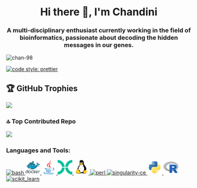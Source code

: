 
<!--
**chan-98/chan-98** is a ✨ _special_ ✨ repository because its `README.md` (this file) appears on your GitHub profile.

Here are some ideas to get you started:

- 🔭 I’m currently working on ...
- 🌱 I’m currently learning ...
- 👯 I’m looking to collaborate on ...
- 🤔 I’m looking for help with ...
- 💬 Ask me about ...
- 📫 How to reach me: ...
- 😄 Pronouns: ...
- ⚡ Fun fact: ...
-->

<h1 align="center">Hi there 👋, I'm Chandini</h1>
<h3 align="center">A multi-disciplinary enthusiast currently working in the field of bioinformatics, passionate about decoding the hidden messages in our genes.</h3>

<p align="left"> <img src="https://komarev.com/ghpvc/?username=chan-98&label=Profile%20views&color=0e75b6&style=flat" alt="chan-98" /> </p>

<!--<p align="left"> <a href="https://twitter.com/pranavathiyani" target="blank"><img src="https://img.shields.io/twitter/follow/pranavathiyani?logo=twitter&style=for-the-badge" alt="pranavathiyani" /></a> </p>-->

<!--
  <h3 align="left">Connect with me:</h3>
  <p align="left">
  <a href="https://twitter.com/pranavathiyani" target="blank"><img align="center" src="https://raw.githubusercontent.com/rahuldkjain/github-profile-readme-generator/master/src/images/icons/Social/twitter.svg" alt="pranavathiyani" height="30" width="40" /></a>
  </p>
-->

[![code style: prettier](https://img.shields.io/badge/code_style-prettier-ff69b4.svg)](https://github.com/prettier/prettier)

## 🏆 GitHub Trophies
![](https://github-profile-trophy.vercel.app/?username=chan-98&theme=radical&no-frame=false&no-bg=true&margin-w=4)

### 🔝 Top Contributed Repo
![](https://github-contributor-stats.vercel.app/api?username=chan-98&limit=5&theme=dark&combine_all_yearly_contributions=true)

<h3 align="left">Languages and Tools:</h3>
<p align="left"> <a href="https://www.gnu.org/software/bash/" target="_blank"> <img src="https://www.vectorlogo.zone/logos/gnu_bash/gnu_bash-icon.svg" alt="bash" width="40" height="40"/> </a> <a href="https://www.docker.com/" target="_blank"> <img src="https://raw.githubusercontent.com/devicons/devicon/master/icons/docker/docker-original-wordmark.svg" alt="docker" width="40" height="40"/> </a> <a href="https://www.java.com" target="_blank"> <img src="https://raw.githubusercontent.com/devicons/devicon/master/icons/java/java-original.svg" alt="java" width="40" height="40"/> </a> <a href="https://www.nextflow.io/" target="_blank"> <img src="https://raw.githubusercontent.com/nextflow-io/trademark/refs/heads/master/nextflow-icon.svg" alt="nextflow" width="40" height="40"/> </a> <a href="https://www.linux.org/" target="_blank"> <img src="https://raw.githubusercontent.com/devicons/devicon/master/icons/linux/linux-original.svg" alt="linux" width="40" height="40"/> </a> <a href="https://www.perl.org/" target="_blank"> <img src="https://api.iconify.design/logos-perl.svg" alt="perl" width="40" height="40"/> </a> <a href="https://www.sylabs.io/singularity/" target="_blank"> <img src="https://21018705.fs1.hubspotusercontent-na1.net/hubfs/21018705/Logos%20March%20Update/Singularity/SVG/SylabsLogos_Main.svg" alt="singularity-ce" width="40" height="40"/> </a> <a href="https://www.python.org" target="_blank"> <img src="https://raw.githubusercontent.com/devicons/devicon/master/icons/python/python-original.svg" alt="python" width="40" height="40"/> </a> <a href="https://www.r-project.org/" target="_blank"> <img src="https://raw.githubusercontent.com/devicons/devicon/master/icons/r/r-original.svg" alt="r" width="40" height="40"/> </a> <a href="https://scikit-learn.org/" target="_blank"> <img src="https://upload.wikimedia.org/wikipedia/commons/0/05/Scikit_learn_logo_small.svg" alt="scikit_learn" width="40" height="40"/> </a> </p>
